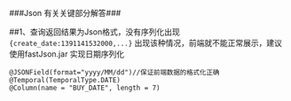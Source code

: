###Json 有关关键部分解答###

##1、查询返回结果为Json格式，没有序列化出现
`{create_date:1391141532000,...}`
出现该种情况，前端就不能正常展示，建议使用fastJson.jar 实现日期序列化
	
	@JSONField(format="yyyy/MM/dd")//保证前端数据的格式化正确
	@Temporal(TemporalType.DATE)
	@Column(name = "BUY_DATE", length = 7)
	


